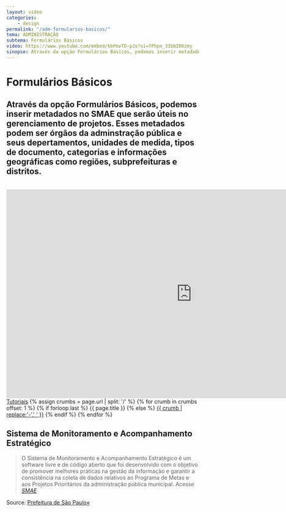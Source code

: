 ```yaml
---
layout: video
categories:
    - design
permalink: "/adm-formularios-basicos/"
tema: ADMINISTRAÇÃO
subtema: Formulários Básicos
video: https://www.youtube.com/embed/kbPmvTD-pJs?si=fPhpn_3IbbIO6zmy
sinopse: Através da opção Formulários Básicos, podemos inserir metadados no SMAE que serão úteis no gerenciamento de projetos. Esses metadados podem ser órgãos da adminstração pública e seus depertamentos, unidades de medida, tipos de documento, categorias e informações geográficas como regiões, subprefeituras e distritos.
---
```


<!--Title-->

# Formulários Básicos

<!--Teaser-->

## Através da opção Formulários Básicos, podemos inserir metadados no SMAE que serão úteis no gerenciamento de projetos. Esses metadados podem ser órgãos da adminstração pública e seus depertamentos, unidades de medida, tipos de documento, categorias e informações geográficas como regiões, subprefeituras e distritos.

<br>

<!--Video-->

<iframe class="video-tutoras" width='970' height='546' src='https://www.youtube.com/embed/kbPmvTD-pJs?si=fPhpn_3IbbIO6zmy' frameborder='0' allowfullscreen></iframe>

<!--Breadcrumbs-->


<nav class="breadcrumbs" id="breadcrumbs-tutoriais" role="menubar" aria-label="breadcrumbs">
  <a href="{{ site.url }}/tutoriais/">Tutoriais</a>
  {% assign crumbs = page.url | split: '/' %}
  {% for crumb in crumbs offset: 1 %}
    {% if forloop.last %}
      <a class="current">{{ page.title }}</a>
    {% else %}
      <a href="{{ site.url }}{{ site.baseurl }}{% assign crumb_limit = forloop.index | plus: 1 %}{% for crumb in crumbs limit: crumb_limit %}{{ crumb | append: '/' }}{% endfor %}">{{ crumb | replace:'-',' ' }}</a>
    {% endif %}
  {% endfor %}
</nav>



<!--more-->


## Sistema de Monitoramento e Acompanhamento Estratégico

> O Sistema de Monitoramento e Acompanhamento Estratégico é um software livre e de código aberto que foi desenvolvido com o objetivo de promover melhores práticas na gestão da informação e garantir a consistência na coleta de dados relativos ao Programa de Metas e aos Projetos Prioritários da administração pública municipal. Acesse <cite>[SMAE](https://smae.prefeitura.sp.fgv.br/login)</cite>



Source: [Prefeitura de São Paulo«](https://www.capital.sp.gov.br/)
